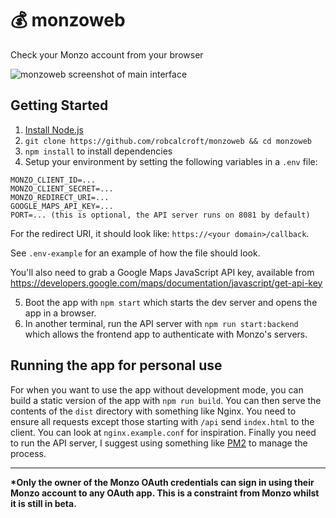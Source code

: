 # :moneybag: monzoweb
Check your Monzo account from your browser

![monzoweb screenshot of main interface](https://i.imgur.com/5DHIDO8.png)

## Getting Started
1. [Install Node.js](https://nodejs.org/en/download/package-manager/)
2. `git clone https://github.com/robcalcroft/monzoweb && cd monzoweb`
3. `npm install` to install dependencies
4. Setup your environment by setting the following variables in a `.env` file:
```
MONZO_CLIENT_ID=...
MONZO_CLIENT_SECRET=...
MONZO_REDIRECT_URI=...
GOOGLE_MAPS_API_KEY=...
PORT=... (this is optional, the API server runs on 8081 by default)
```
For the redirect URI, it should look like: `https://<your domain>/callback`.

See `.env-example` for an example of how the file should look.

You'll also need to grab a Google Maps JavaScript API key, available from https://developers.google.com/maps/documentation/javascript/get-api-key

5. Boot the app with `npm start` which starts the dev server and opens the app in a browser.
6. In another terminal, run the API server with `npm run start:backend` which allows the frontend app to authenticate with Monzo's servers.

## Running the app for personal use
For when you want to use the app without development mode, you can build a static version of the app with `npm run build`. You can then serve the contents of the `dist` directory with something like Nginx. You need to ensure all requests except those starting with `/api` send `index.html` to the client. You can look at `nginx.example.conf` for inspiration. Finally you need to run the API server, I suggest using something like [PM2](http://pm2.keymetrics.io/) to manage the process.

---

__*Only the owner of the Monzo OAuth credentials can sign in using their Monzo account to any OAuth app. This is a constraint from Monzo whilst it is still in beta.__
